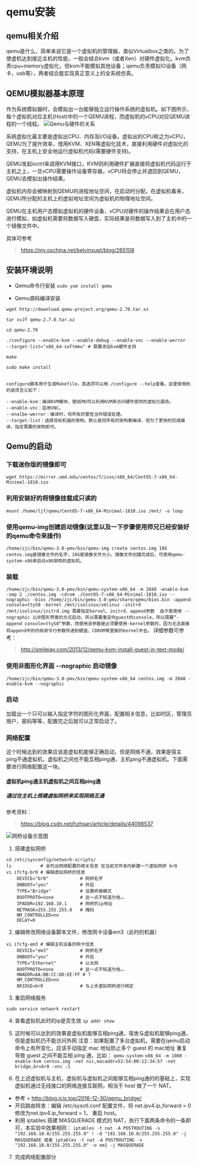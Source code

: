 # qemu安装
## qemu相关介绍

qemu是什么，简单来说它是一个虚拟机的管理器，类似Virtualbox之类的。为了使虚机达到接近主机的性能，一般会结合kvm（或者Xen）对硬件虚拟化。kvm负责cpu+memory虚拟化，但kvm不能模拟其他设备；qemu负责模拟IO设备（网卡，usb等），两者结合能实现真正意义上的全系统仿真。
 

## QEMU模拟器基本原理
作为系统模拟器时，会模拟出一台能够独立运行操作系统的虚拟机。如下图所示，每个虚拟机对应主机(Host)中的一个QEMU进程，而虚拟机的vCPU对应QEMU进程的一个线程。
![Qemu与硬件的关系](https://static.oschina.net/uploads/img/201702/21145729_5FGx.png "Qemu模拟器与宿主host之间的关系")

系统虚拟化最主要是虚拟出CPU、内存及I/O设备。虚拟出的CPU称之为vCPU，QEMU为了提升效率，借用KVM、XEN等虚拟化技术，直接利用硬件对虚拟化的支持，在主机上安全地运行虚拟机代码(需要硬件支持)。

QEMU发起ioctrl来调用KVM接口，KVM则利用硬件扩展直接将虚拟机代码运行于主机之上，一旦vCPU需要操作设备寄存器，vCPU将会停止并退回到QEMU，QEMU去模拟出操作结果。

虚拟机内存会被映射到QEMU的进程地址空间，在启动时分配。在虚拟机看来，QEMU所分配的主机上的虚拟地址空间为虚拟机的物理地址空间。

QEMU在主机用户态模拟虚拟机的硬件设备，vCPU对硬件的操作结果会在用户态进行模拟，如虚拟机需要将数据写入硬盘，实际结果是将数据写入到了主机中的一个镜像文件中。

具体可参考
> https://my.oschina.net/kelvinxupt/blog/265108

## 安装环境说明

- Qemu命令行安装
`
sudo yum install qemu 
`


- Qemu源码编译安装
```
wget http://download.qemu-project.org/qemu-2.70.tar.xz

tar xvJf qemu-2.7.0.tar.xz

cd qemu-2.70

./configure --enable-kvm --enable-debug --enable-vnc --enable-werror  --target-list="x86_64-softmmu" # 需要添加kvm硬件支持

make

sudo make install


configure脚本用于生成Makefile，其选项可以用./configure --help查看。这里使用到的选项含义如下：

--enable-kvm：编译KVM模块，使QEMU可以利用KVM来访问硬件提供的虚拟化服务。
--enable-vnc：启用VNC。
--enalbe-werror：编译时，将所有的警告当作错误处理。
--target-list：选择目标机器的架构。默认是将所有的架构都编译，但为了更快的完成编译，指定需要的架构即可。

```

## Qemu的启动
### 下载迷你版的镜像即可
`
wget https://mirror.umd.edu/centos/7/isos/x86_64/CentOS-7-x86_64-Minimal-1810.iso
`
### 利用安装好的将镜像挂载成只读的
`
mount /home/ljf/qemu/CentOS-7-x86_64-Minimal-1810.iso /mnt/ -o loop
`
### 使用qemu-img创建启动镜像(这里以及一下步骤使用师兄已经安装好的qemu命令来操作)
`
/home/zjc/bin/qemu-3.0-pmv/bin/qemu-img create centos.img 10G
centos.img是镜像文件的名字，10G是镜像文件大小。镜像文件创建完成后，可使用qemu-system-x86来启动x86架构的虚拟机。
`
### 装载
`
/home/zjc/bin/qemu-3.0-pmv/bin/qemu-system-x86_64 -m 2048 -enable-kvm -smp 2 ./centos.img -cdrom ./CentOS-7-x86_64-Minimal-1810.iso --nographic -bios /home/zjc/bin/qemu-3.0-pmv/share/qemu/bios.bin -append console=ttyS0 -kernel /mnt/isolinux/vmlinuz -initrd /mnt/isolinux/initrd.img
需要指定kernel、initrd、append参数 
由于是使用 --nographic 以非图形界面的方式启动，所以需要重定向guest的console，所以需要“-append console=ttyS0”参数，而使用该参数是必须要使用-kernel参数的，因为无法直接将append中的内核命令行参数传递到硬盘、CDROM等里面的kernel中去。
`
详细参数可参考：
> http://smilejay.com/2013/12/qemu-kvm-install-guest-in-text-mode/

### 使用非图形化界面 --nographic 启动镜像
`
/home/zjc/bin/qemu-3.0-pmv/bin/qemu-system-x86_64 centos.img -m 2048 -enable-kvm --nographic
`
### 启动
加载出一个只可以输入指定字符的图形化界面，配置相关信息，比如时区，管理员用户，密码等等，配置完之后就可以正常启动了。

### 网络配置
这个时候达到的效果应该是虚拟机能够正确启动，但是网络不通，效果是宿主ping不通虚拟机，虚拟机之间也不能互相ping通，主机ping不通虚拟机。下面需要进行网络配置这一块。

#### 虚拟机ping通主机虚拟机之间互相ping通

##### 通过在主机上搭建虚拟网桥来实现网络互通

参考资料：
> https://blog.csdn.net/hzhsan/article/details/44098537

![网桥设备示意图](https://img-blog.csdn.net/20150327174701204 "通过桥接模式 网络配置模拟器与宿主host之间的关系")
1. 搭建虚拟网桥
```
cd /etc/sysconfig/network-scripts/
ls           # 会列出网络配置的相关信息 在当前文件夹内新建一个虚拟网桥 br0
vi ifcfg-br0 # 编辑虚拟网桥的信息
    DEVICE="br0"            # 网桥名字
    ONBOOT="yes"            # 开启
    TYPE="Bridge"           # 设置桥接模式
    BOOTPROTO=none          # 这一点不知道为啥。。
    IPADDR=192.168.10.1     # 网桥的ip地址
    NETMASK=255.255.255.0   # 掩码
    NM_CONTROLLED=no
    DELAY=0
```
2. 编辑修改网络设备脚本文件，修改网卡设备em3（此时的机器）
```
vi ifcfg-em3 # 编辑主机设备的网卡信息
    DEVICE="em3"            # 网桥名字
    ONBOOT="yes"            # 开启
    TYPE="Ethernet"         # 以太网
    BOOTPROTO=none          # 这一点不知道为啥。。
    HWADDR=AA:BB:CC:DD:EE:FF # ?
    NM_CONTROLLED=no
    BRIDGE=br0              # 与上步虚拟网桥进行绑定
```
3. 重启网络服务

`
sudo service network restart
`

4. 查看虚拟机此时的ip是否生效
`
ip addr show
`
5. 这时候可以达到的效果是虚拟机能够互相ping通，宿舍与虚拟机能够ping通，但是虚拟机仍不能访问外网
注意：如果配置了多台虚拟机，需要在qemu启动命令上有所变化，应该手动指定 mac 地址防止多个 guest 的 mac地址 重复导致 guest 之间不能互相 ping 通，比如：
`
qemu-system-x86_64 -m 1000 -enable-kvm centos.img -net nic,macaddr=52:54:00:12:34:57 -net bridge,br=br0 -vnc :1
`

6. 在上述虚拟机与主机，虚拟机与虚拟机之间能够互相ping通的的基础上，实现虚拟机通过无线接口的网络连接互联网，相当于 host 做了一个 NAT。
- 参考 > http://blog.jcix.top/2016-12-30/qemu_bridge/
- 开启路由转发：编辑 /etc/sysctl.conf 配置文件，将 net.ipv4.ip_forward = 0 修改为net.ipv4.ip_forward = 1， 重启 host。
- 利用 iptables 搭建 MASQUERADE 模式的 NAT，执行下面两条命令的一条即可，本实验中效果相同：
`
iptables -t nat -A POSTROUTING -s "192.168.10.0/255.255.255.0" ! -d "192.168.10.0/255.255.255.0" -j MASQUERADE 或者
iptables -t nat -A POSTROUTING -s "192.168.10.0/255.255.255.0" -o em1 -j MASQUERADE 
`

7. 完成网络配置部分

